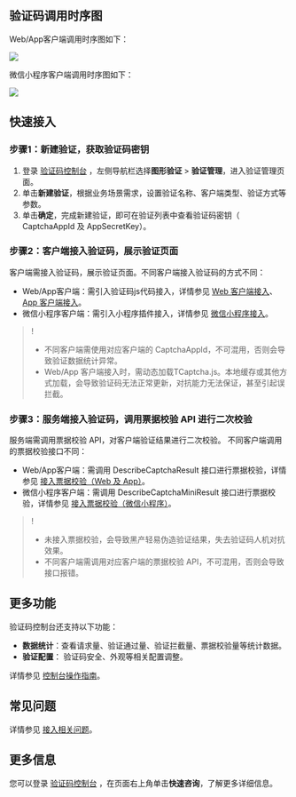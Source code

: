 ## 验证码调用时序图

Web/App客户端调用时序图如下：

![](https://qcloudimg.tencent-cloud.cn/raw/8932466a9ac61639f24b447bfb6f8f01.png)

微信小程序客户端调用时序图如下：

![](https://qcloudimg.tencent-cloud.cn/raw/2a3571dc59ee882216806554a23b60a1.png)

## 快速接入

### 步骤1：新建验证，获取验证码密钥

1. 登录 [验证码控制台](https://console.cloud.tencent.com/captcha/graphical) ，左侧导航栏选择**图形验证** > **验证管理**，进入验证管理页面。
2. 单击**新建验证**，根据业务场景需求，设置验证名称、客户端类型、验证方式等参数。
3. 单击**确定**，完成新建验证，即可在验证列表中查看验证码密钥（ CaptchaAppId 及 AppSecretKey）。

### 步骤2：客户端接入验证码，展示验证页面

客户端需接入验证码，展示验证页面。不同客户端接入验证码的方式不同：

- Web/App客户端：需引入验证码js代码接入，详情参见  [Web 客户端接入](https://cloud.tencent.com/document/product/1110/36841)、  [App 客户端接入](https://cloud.tencent.com/document/product/1110/49810)。
- 微信小程序客户端：需引入小程序插件接入，详情参见 [微信小程序接入](https://cloud.tencent.com/document/product/1110/49319)。

> !
> - 不同客户端需使用对应客户端的 CaptchaAppId，不可混用，否则会导致验证数据统计异常。
> - Web/App 客户端接入时，需动态加载TCaptcha.js。本地缓存或其他方式加载，会导致验证码无法正常更新，对抗能力无法保证，甚至引起误拦截。

### 步骤3：服务端接入验证码，调用票据校验 API 进行二次校验

服务端需调用票据校验 API，对客户端验证结果进行二次校验。  不同客户端调用的票据校验接口不同：

- Web/App客户端：需调用 DescribeCaptchaResult 接口进行票据校验，详情参见  [接入票据校验（Web 及 App）](https://cloud.tencent.com/document/product/1110/75489)。
- 微信小程序客户端：需调用 DescribeCaptchaMiniResult 接口进行票据校验，详情参见  [接入票据校验（微信小程序）](https://cloud.tencent.com/document/product/1110/75490)。

> !
> - 未接入票据校验，会导致黑产轻易伪造验证结果，失去验证码人机对抗效果。
> - 不同客户端需调用对应客户端的票据校验 API，不可混用，否则会导致接口报错。

## 更多功能

验证码控制台还支持以下功能：
- **数据统计**：查看请求量、验证通过量、验证拦截量、票据校验量等统计数据。
- **验证配置**： 验证码安全、外观等相关配置调整。

详情参见 [控制台操作指南](https://cloud.tencent.com/document/product/1110/36831)。

## 常见问题

详情参见 [接入相关问题](https://cloud.tencent.com/document/product/1110/36828)。

## 更多信息

您可以登录 [验证码控制台](https://console.cloud.tencent.com/captcha/graphical) ，在页面右上角单击**快速咨询**，了解更多详细信息。
